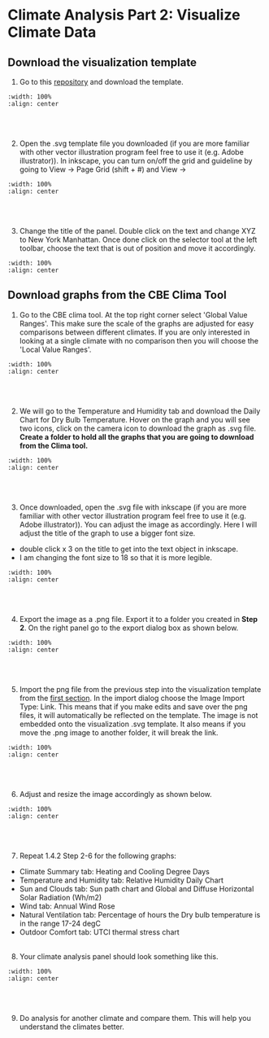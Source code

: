 # Climate Analysis Part 2: Visualize Climate Data

## Download the visualization template

1. Go to this <a href="https://github.com/chenkianwee/ifc2osmod_gendgn_egs/blob/main/svg/viz_clima_template.svg" target="_blank">repository</a> and download the template.
```{image} ../_static/clima2/clima2_10.png
:width: 100%
:align: center
```
<br/><br/>

2. Open the .svg template file you downloaded (if you are more familiar with other vector illustration program feel free to use it (e.g. Adobe illustrator)). In inkscape, you can turn on/off the grid and guideline by going to View -> Page Grid (shift + #) and View -> 
```{image} ../_static/clima2/clima2_5.png
:width: 100%
:align: center
```
<br/><br/>

3. Change the title of the panel. Double click on the text and change XYZ to New York Manhattan. Once done click on the selector tool at the left toolbar, choose the text that is out of position and move it accordingly.
```{image} ../_static/clima2/clima2_6.png
:width: 100%
:align: center
```

## Download graphs from the CBE Clima Tool
1. Go to the CBE clima tool. At the top right corner select 'Global Value Ranges'. This make sure the scale of the graphs are adjusted for easy comparisons between different climates. If you are only interested in looking at a single climate with no comparison then you will choose the 'Local Value Ranges'.
```{image} ../_static/clima2/clima2_1.png
:width: 100%
:align: center
```
<br/><br/>

2. We will go to the Temperature and Humidity tab and download the Daily Chart for Dry Bulb Temperature. Hover on the graph and you will see two icons, click on the camera icon to download the graph as .svg file. **Create a folder to hold all the graphs that you are going to download from the Clima tool.**
```{image} ../_static/clima2/clima2_2.png
:width: 100%
:align: center
```
<br/><br/>

3. Once downloaded, open the .svg file with inkscape (if you are more familiar with other vector illustration program feel free to use it (e.g. Adobe illustrator)). You can adjust the image as accordingly. Here I will adjust the title of the graph to use a bigger font size.
- double click x 3 on the title to get into the text object in inkscape.
- I am changing the font size to 18 so that it is more legible.
```{image} ../_static/clima2/clima2_3.png
:width: 100%
:align: center
```
<br/><br/>

4. Export the image as a .png file. Export it to a folder you created in **Step 2**. On the right panel go to the export dialog box as shown below.
```{image} ../_static/clima2/clima2_4.png
:width: 100%
:align: center
```
<br/><br/>

5. Import the png file from the previous step into the visualization template from the [first section](#download-the-visualization-template). In the import dialog choose the Image Import Type: Link. This means that if you make edits and save over the png files, it will automatically be reflected on the template. The image is not embedded onto the visualization .svg template. It also means if you move the .png image to another folder, it will break the link. 
```{image} ../_static/clima2/clima2_7.png
:width: 100%
:align: center
```
<br/><br/>

6. Adjust and resize the image accordingly as shown below.
```{image} ../_static/clima2/clima2_8.png
:width: 100%
:align: center
```
<br/><br/>

7. Repeat 1.4.2 Step 2-6 for the following graphs:
- Climate Summary tab: Heating and Cooling Degree Days
- Temperature and Humidity tab: Relative Humidity Daily Chart
- Sun and Clouds tab: Sun path chart and Global and Diffuse Horizontal Solar Radiation (Wh/m2) 
- Wind tab: Annual Wind Rose
- Natural Ventilation tab: Percentage of hours the Dry bulb temperature is in the range 17-24 degC
- Outdoor Comfort tab: UTCI thermal stress chart
<br/><br/>

8. Your climate analysis panel should look something like this.
```{image} ../_static/clima2/clima2_9.jpg
:width: 100%
:align: center
```
<br/><br/>

9. Do analysis for another climate and compare them. This will help you understand the climates better.
 